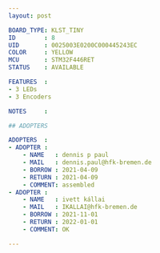 ```yaml
---
layout: post

BOARD_TYPE: KLST_TINY
ID        : 8
UID       : 0025003E0200C000445243EC
COLOR     : YELLOW
MCU       : STM32F446RET
STATUS    : AVAILABLE

FEATURES  :
- 3 LEDs
- 3 Encoders

NOTES     :

## ADOPTERS

ADOPTERS  :
- ADOPTER :
    - NAME   : dennis p paul
    - MAIL   : dennis.paul@hfk-bremen.de
    - BORROW : 2021-04-09
    - RETURN : 2021-04-09
    - COMMENT: assembled
- ADOPTER :
    - NAME   : ivett kállai
    - MAIL   : IKALLAI@hfk-bremen.de
    - BORROW : 2021-11-01
    - RETURN : 2022-01-01
    - COMMENT: OK

---
```

